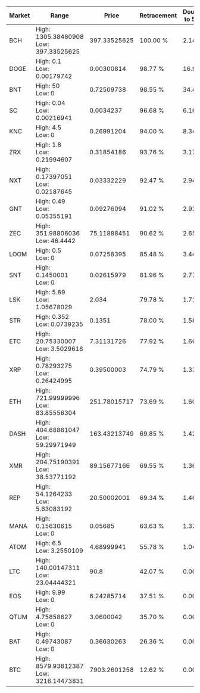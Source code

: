 | Market | Range | Price| Retracement | Doubles to 50% |
| --- | --- | --- | --- | --- |
| BCH | High: 1305.38480908<br />Low: 397.33525625 | 397.33525625 | 100.00 % | 2.14 |
| DOGE | High: 0.1<br />Low: 0.00179742 | 0.00300814 | 98.77 % | 16.92 |
| BNT | High: 50<br />Low: 0 | 0.72509738 | 98.55 % | 34.48 |
| SC | High: 0.04<br />Low: 0.00216941 | 0.0034237 | 96.68 % | 6.16 |
| KNC | High: 4.5<br />Low: 0 | 0.26991204 | 94.00 % | 8.34 |
| ZRX | High: 1.8<br />Low: 0.21994607 | 0.31854186 | 93.76 % | 3.17 |
| NXT | High: 0.17397051<br />Low: 0.02187645 | 0.03332229 | 92.47 % | 2.94 |
| GNT | High: 0.49<br />Low: 0.05355191 | 0.09276094 | 91.02 % | 2.93 |
| ZEC | High: 351.98806036<br />Low: 46.4442 | 75.11888451 | 90.62 % | 2.65 |
| LOOM | High: 0.5<br />Low: 0 | 0.07258395 | 85.48 % | 3.44 |
| SNT | High: 0.1450001<br />Low: 0 | 0.02615979 | 81.96 % | 2.77 |
| LSK | High: 5.89<br />Low: 1.05678029 | 2.034 | 79.78 % | 1.71 |
| STR | High: 0.352<br />Low: 0.0739235 | 0.1351 | 78.00 % | 1.58 |
| ETC | High: 20.75330007<br />Low: 3.5029618 | 7.31131726 | 77.92 % | 1.66 |
| XRP | High: 0.78293275<br />Low: 0.26424995 | 0.39500003 | 74.79 % | 1.33 |
| ETH | High: 721.99999996<br />Low: 83.85556304 | 251.78015717 | 73.69 % | 1.60 |
| DASH | High: 404.68881047<br />Low: 59.29971949 | 163.43213749 | 69.85 % | 1.42 |
| XMR | High: 204.75190391<br />Low: 38.53771192 | 89.15677166 | 69.55 % | 1.36 |
| REP | High: 54.1264233<br />Low: 5.63083192 | 20.50002001 | 69.34 % | 1.46 |
| MANA | High: 0.15630615<br />Low: 0 | 0.05685 | 63.63 % | 1.37 |
| ATOM | High: 6.5<br />Low: 3.2550109 | 4.68999941 | 55.78 % | 1.04 |
| LTC | High: 140.00147311<br />Low: 23.04444321 | 90.8 | 42.07 % | 0.00 |
| EOS | High: 9.99<br />Low: 0 | 6.24285714 | 37.51 % | 0.00 |
| QTUM | High: 4.75858627<br />Low: 0 | 3.0600042 | 35.70 % | 0.00 |
| BAT | High: 0.49743087<br />Low: 0 | 0.36630263 | 26.36 % | 0.00 |
| BTC | High: 8579.93812387<br />Low: 3216.14473831 | 7903.2601258 | 12.62 % | 0.00 |
